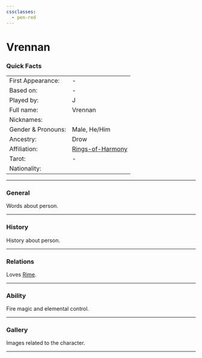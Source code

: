 ```yaml
---
cssclasses:
  - pen-red
---
```

# Vrennan
### Quick Facts

|                    |                                                    |
| ------------------ | -------------------------------------------------- |
| First Appearance:  | -                                                  |
| Based on:          | -                                                  |
| Played by:         | J                                                  |
| Full name:         | Vrennan                                            |
| Nicknames:         |                                                    |
| Gender & Pronouns: | Male, He/Him                                       |
| Ancestry:          | Drow                                               |
| Affiliation:       | [Rings-of-Harmony](../-Groups/Rings-of-Harmony.md) |
| Tarot:             | -                                                  |
| Nationality:       |                                                    |
***
### General
Words about person.

***
### History
History about person.

***
### Relations
Loves [Rime](Rime.md).

***
### Ability
Fire magic and elemental control.

***
### Gallery
Images related to the character.

***
